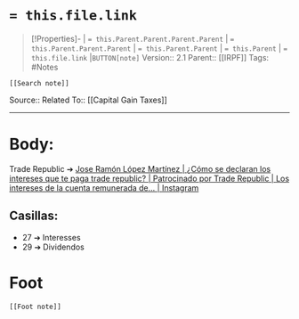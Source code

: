 # `= this.file.link`
>[!Properties]- | `= this.Parent.Parent.Parent.Parent` |  `= this.Parent.Parent.Parent` | `= this.Parent.Parent` | `= this.Parent` | `= this.file.link` |`BUTTON[note]` 
>Version:: 2.1
>Parent:: [[IRPF]]
>Tags: #Notes
```meta-bind-embed
[[Search note]]
```
Source::
Related To:: [[Capital Gain Taxes]]
***
# Body:
Trade Republic ➔ [Jose Ramón López Martínez \| ¿Cómo se declaran los intereses que te paga trade republic? \| Patrocinado por Trade Republic \| Los intereses de la cuenta remunerada de... \| Instagram](https://www.instagram.com/reel/DBONWJCos7d/)

## Casillas: 
- 27 ➔ Interesses
- 29 ➔ Dividendos 







# Foot
```meta-bind-embed
[[Foot note]]
``` 